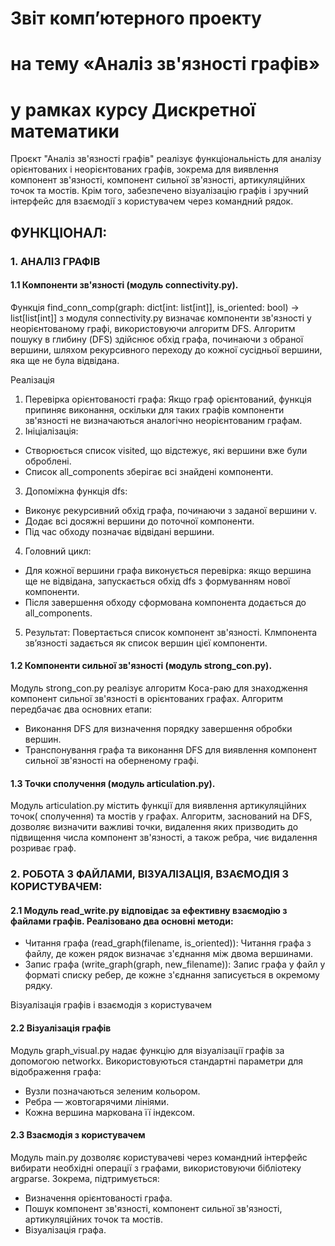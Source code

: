 # Звіт комп’ютерного проекту
# на тему «Аналіз зв'язності графів»
# у рамках курсу Дискретної математики

Проєкт "Аналіз зв'язності графів" реалізує функціональність для аналізу орієнтованих і неорієнтованих графів, зокрема для виявлення компонент
зв'язності, компонент сильної зв'язності, артикуляційних точок та мостів. Крім того, забезпечено візуалізацію графів і зручний інтерфейс для
взаємодії з користувачем через командний рядок.     


## ФУНКЦІОНАЛ:

### 1. АНАЛІЗ ГРАФІВ

#### 1.1 Компоненти зв'язності (модуль connectivity.py). 
Функція find_conn_comp(graph: dict[int: list[int]], is_oriented: bool) -> list[list[int]] з модуля connectivity.py визначає компоненти зв'язності
у неорієнтованому графі, використовуючи алгоритм DFS. Алгоритм пошуку в глибину (DFS) здійснює обхід графа, починаючи з обраної вершини, шляхом
рекурсивного переходу до кожної сусідньої вершини, яка ще не була відвідана.

Реалізація
1. Перевірка орієнтованості графа: Якщо граф орієнтований, функція припиняє виконання, оскільки для таких графів компоненти зв'язності не
визначаються аналогічно неорієнтованим графам.
2. Ініціалізація:
* Створюється список visited, що відстежує, які вершини вже були оброблені.
* Список all_components зберігає всі знайдені компоненти.
3. Допоміжна функція dfs:
* Виконує рекурсивний обхід графа, починаючи з заданої вершини v.
* Додає всі досяжні вершини до поточної компоненти.
* Під час обходу позначає відвідані вершини.
4. Головний цикл:
* Для кожної вершини графа виконується перевірка: якщо вершина ще не відвідана, запускається обхід dfs з формуванням нової компоненти.
* Після завершення обходу сформована компонента додається до all_components.
5. Результат: Повертається список компонент зв'язності. Клмпонента зв’язності задається як список вершин цієї компоненти.



#### 1.2 Компоненти сильної зв'язності (модуль strong_con.py). 
Модуль strong_con.py реалізує алгоритм Коса-раю для знаходження компонент сильної
зв'язності в орієнтованих графах. Алгоритм передбачає два основних етапи:
* Виконання DFS для визначення порядку завершення обробки вершин.
* Транспонування графа та виконання DFS для виявлення компонент сильної зв'язності на оберненому графі.



#### 1.3 Точки сполучення (модуль articulation.py). 
Модуль articulation.py містить функції для виявлення артикуляційних точок( сполучення) та мостів у
графах. Алгоритм, заснований на DFS, дозволяє визначити важливі точки, видалення яких призводить до підвищення числа компонент зв'язності, а також
ребра, чиє видалення розриває граф.



### 2. РОБОТА З ФАЙЛАМИ, ВІЗУАЛІЗАЦІЯ, ВЗАЄМОДІЯ З КОРИСТУВАЧЕМ:

#### 2.1 Модуль read_write.py відповідає за ефективну взаємодію з файлами графів. Реалізовано два основні методи:
* Читання графа (read_graph(filename, is_oriented)): Читання графа з файлу, де кожен рядок визначає з'єднання між двома вершинами.
* Запис графа (write_graph(graph, new_filename)): Запис графа у файл у форматі списку ребер, де кожне з'єднання записується в окремому рядку.

Візуалізація графів і взаємодія з користувачем
#### 2.2 Візуалізація графів
Модуль graph_visual.py надає функцію для візуалізації графів за допомогою networkx. Використовуються стандартні параметри для відображення графа:
* Вузли позначаються зеленим кольором.
* Ребра — жовтогарячими лініями.
* Кожна вершина маркована її індексом.

#### 2.3 Взаємодія з користувачем
Модуль main.py дозволяє користувачеві через командний інтерфейс вибирати необхідні операції з графами, використовуючи бібліотеку argparse.
Зокрема, підтримується:
* Визначення орієнтованості графа.
* Пошук компонент зв'язності, компонент сильної зв'язності, артикуляційних точок та мостів.
* Візуалізація графа.
